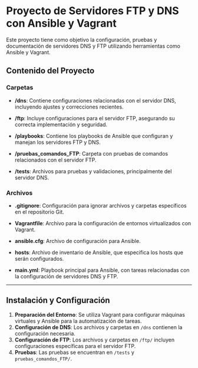 # Proyecto de Servidores FTP y DNS con Ansible y Vagrant

Este proyecto tiene como objetivo la configuración, pruebas y documentación de servidores DNS y FTP utilizando herramientas como Ansible y Vagrant.

## Contenido del Proyecto

### Carpetas

- **/dns**: Contiene configuraciones relacionadas con el servidor DNS, incluyendo ajustes y correcciones recientes.


- **/ftp**: Incluye configuraciones para el servidor FTP, asegurando su correcta implementación y seguridad.
  
- **/playbooks**: Contiene los playbooks de Ansible que configuran y manejan los servidores FTP y DNS.

- **/pruebas_comandos_FTP**: Carpeta con pruebas de comandos relacionados con el servidor FTP.

- **/tests**: Archivos para pruebas y validaciones, principalmente del servidor DNS.

### Archivos

- **.gitignore**: Configuración para ignorar archivos y carpetas específicos en el repositorio Git.

- **Vagrantfile**: Archivo para la configuración de entornos virtualizados con Vagrant.

- **ansible.cfg**: Archivo de configuración para Ansible.

- **hosts**: Archivo de inventario de Ansible, que especifica los hosts que serán configurados.

- **main.yml**: Playbook principal para Ansible, con tareas relacionadas con la configuración de servidores DNS y FTP.

---

## Instalación y Configuración

1. **Preparación del Entorno**: Se utiliza Vagrant para configurar máquinas virtuales y Ansible para la automatización de tareas.
2. **Configuración de DNS**: Los archivos y carpetas en `/dns` contienen la configuración necesaria.
3. **Configuración de FTP**: Los archivos y carpetas en `/ftp/` incluyen configuraciones específicas para el servidor FTP.
4. **Pruebas**: Las pruebas se encuentran en `/tests` y `pruebas_comandos_FTP/`.
